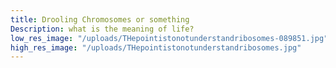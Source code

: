 ```yaml
---
title: Drooling Chromosomes or something
Description: what is the meaning of life?
low_res_image: "/uploads/THepointistonotunderstandribosomes-089851.jpg"
high_res_image: "/uploads/THepointistonotunderstandribosomes.jpg"
---
```


